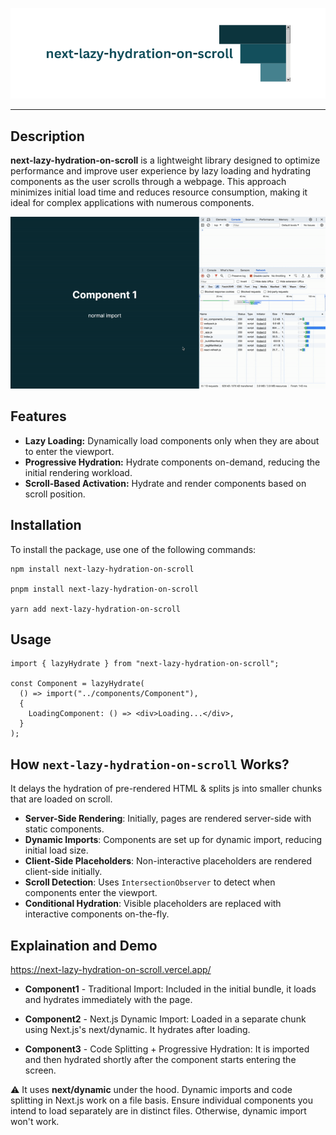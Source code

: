 ![Banner image](https://github.com/woywro/next-lazy-hydration-on-scroll/raw/main/banner.png?raw=true 'banner')
___
## Description
**next-lazy-hydration-on-scroll** is a lightweight library designed to optimize performance and improve user experience by lazy loading and hydrating components as the user scrolls through a webpage. This approach minimizes initial load time and reduces resource consumption, making it ideal for complex applications with numerous components.

![Example use](https://github.com/woywro/next-lazy-hydration-on-scroll/raw/main/gif.gif?raw=true 'example')

## Features

- **Lazy Loading:** Dynamically load components only when they are about to enter the viewport.
- **Progressive Hydration:** Hydrate components on-demand, reducing the initial rendering workload.
- **Scroll-Based Activation:** Hydrate and render components based on scroll position.

## Installation

To install the package, use one of the following commands:

```
npm install next-lazy-hydration-on-scroll

pnpm install next-lazy-hydration-on-scroll

yarn add next-lazy-hydration-on-scroll
```

## Usage

```
import { lazyHydrate } from "next-lazy-hydration-on-scroll";

const Component = lazyHydrate(
  () => import("../components/Component"),
  {
    LoadingComponent: () => <div>Loading...</div>,
  }
);
```
## How `next-lazy-hydration-on-scroll` Works?
It delays the hydration of pre-rendered HTML & splits js into smaller chunks that are loaded on scroll.

- **Server-Side Rendering**: Initially, pages are rendered server-side with static components.
- **Dynamic Imports**: Components are set up for dynamic import, reducing initial load size.
- **Client-Side Placeholders**: Non-interactive placeholders are rendered client-side initially.
- **Scroll Detection**: Uses `IntersectionObserver` to detect when components enter the viewport.
- **Conditional Hydration**: Visible placeholders are replaced with interactive components on-the-fly.

## Explaination and Demo

https://next-lazy-hydration-on-scroll.vercel.app/

- **Component1** - Traditional Import: Included in the initial bundle, it loads and hydrates immediately with the page.

- **Component2** - Next.js Dynamic Import: Loaded in a separate chunk using Next.js's next/dynamic. It hydrates after loading.

- **Component3** - Code Splitting + Progressive Hydration: It is imported and then hydrated shortly after the component starts entering the screen.

⚠️ It uses **next/dynamic** under the hood. Dynamic imports and code splitting in Next.js work on a file basis. Ensure individual components you intend to load separately are in distinct files. Otherwise, dynamic import won't work.
